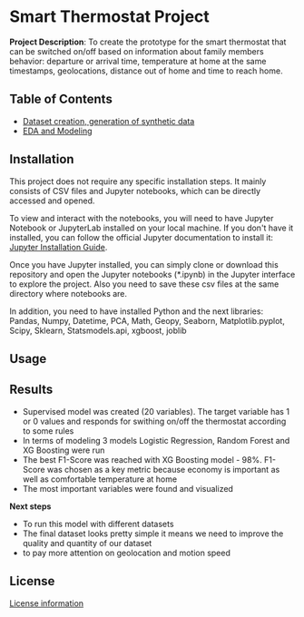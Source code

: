# Smart Thermostat Project

**Project Description**: To create the prototype for the smart thermostat that can be 
switched on/off based on information about family members behavior: departure or arrival time, 
temperature at home at the same timestamps, geolocations, distance out of home and time to reach home.


## Table of Contents
- [Dataset creation, generation of synthetic data](dataset_sample_thermostat.ipynb)
- [EDA and Modeling](Prototype_EDA_Modeling.md)

## Installation
This project does not require any specific installation steps. It mainly consists of CSV files and Jupyter notebooks, which can be directly accessed and opened.

To view and interact with the notebooks, you will need to have Jupyter Notebook or JupyterLab installed on your local machine. If you don't have it installed, you can follow the official Jupyter documentation to install it: [Jupyter Installation Guide](https://jupyter.org/install).

Once you have Jupyter installed, you can simply clone or download this repository and open the Jupyter notebooks (*.ipynb) in the Jupyter interface to explore the project. Also you need to save these csv files at the same directory where notebooks are.

In addition, you need to have installed Python and the next libraries: Pandas, Numpy, Datetime, PCA, Math, Geopy, Seaborn, Matplotlib.pyplot, Scipy, Sklearn, Statsmodels.api, xgboost, joblib


## Usage



## Results
- Supervised model was created (20 variables). The target variable has 1 or 0 values and responds for swithing on/off the thermostat according to some rules
- In terms of modeling 3 models Logistic Regression, Random Forest and XG Boosting were run
- The best F1-Score was reached with XG Boosting model - 98%. F1-Score was chosen as a key metric because economy is important as well as comfortable temperature at home
- The most important variables were found and visualized

**Next steps**
- To run this model with different datasets 
- The final dataset looks pretty simple it means we need to improve the quality and quantity of our dataset
- to pay more attention on geolocation and motion speed


## License

[License information](LICENSE)
